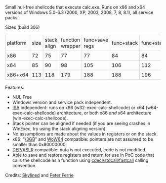 <p>Small nul-free shellcode that execute calc.exe. Runs on x86 and x64 versions of Windows 5.0-6.3 (2000, XP, 2003, 2008, 7, 8, 8.1), all service packs. </p><p>Sizes (build 306) <table class="wikitable"><tr><td style="border: 1px solid #ccc; padding: 5px;"> platform </td><td style="border: 1px solid #ccc; padding: 5px;"> size </td><td style="border: 1px solid #ccc; padding: 5px;"> stack align </td><td style="border: 1px solid #ccc; padding: 5px;"> function wrapper </td><td style="border: 1px solid #ccc; padding: 5px;"> func+save regs </td><td style="border: 1px solid #ccc; padding: 5px;"> func+stack </td><td style="border: 1px solid #ccc; padding: 5px;"> func+stack+regs </td></tr> <tr><td style="border: 1px solid #ccc; padding: 5px;"> x86 </td><td style="border: 1px solid #ccc; padding: 5px;"> 72 </td><td style="border: 1px solid #ccc; padding: 5px;"> 75 </td><td style="border: 1px solid #ccc; padding: 5px;"> 77 </td><td style="border: 1px solid #ccc; padding: 5px;"> 77 </td><td style="border: 1px solid #ccc; padding: 5px;"> 84 </td><td style="border: 1px solid #ccc; padding: 5px;"> 84 </td></tr> <tr><td style="border: 1px solid #ccc; padding: 5px;"> x64 </td><td style="border: 1px solid #ccc; padding: 5px;"> 85 </td><td style="border: 1px solid #ccc; padding: 5px;"> 90 </td><td style="border: 1px solid #ccc; padding: 5px;"> 98 </td><td style="border: 1px solid #ccc; padding: 5px;"> 105 </td><td style="border: 1px solid #ccc; padding: 5px;"> 106 </td><td style="border: 1px solid #ccc; padding: 5px;"> 112 </td></tr> <tr><td style="border: 1px solid #ccc; padding: 5px;"> x86+x64 </td><td style="border: 1px solid #ccc; padding: 5px;"> 113 </td><td style="border: 1px solid #ccc; padding: 5px;"> 118 </td><td style="border: 1px solid #ccc; padding: 5px;"> 179 </td><td style="border: 1px solid #ccc; padding: 5px;"> 188 </td><td style="border: 1px solid #ccc; padding: 5px;"> 188 </td><td style="border: 1px solid #ccc; padding: 5px;"> 196 </td></tr> </table></p><p>Features: <ul><li>NUL Free </li><li>Windows version and service pack independent. </li><li><a href="http://en.wikipedia.org/wiki/Instruction_set" rel="nofollow">ISA</a> independent: runs on x86 (w32-exec-calc-shellcode) or x64 (w64-exec-calc-shellcode) architecture, or both x86 <i>and</i> x64 architecture (win-exec-calc-shellcode). </li><li>Stack pointer can be aligned if needed (if you are seeing crashes in WinExec, try using the stack aligning version). </li><li>No assumptions are made about the values in registers or on the stack. </li><li>x86: &quot;<a href="http://en.wikipedia.org/wiki/3_GB_barrier" rel="nofollow">/3GB</a>&quot; and <a href="http://en.wikipedia.org/wiki/WoW64" rel="nofollow">WoW64</a> compatible: pointers are not assumed to be smaller than 0x80000000. </li><li><a href="http://en.wikipedia.org/wiki/Data_Execution_Prevention" rel="nofollow">DEP</a>/<a href="http://en.wikipedia.org/wiki/Address_space_layout_randomization" rel="nofollow">ASLR</a> compatible: data is not executed, code is not modified. </li><li>Able to save and restore registers and return for use in PoC code that calls the shellcode as a function using <a href="http://en.wikipedia.org/wiki/X86_calling_conventions" rel="nofollow">cdecl/stdcall/fastcall</a> calling convention. </li></ul></p><p>Credits: <a href="http://blog.skylined.nl/">Skylined</a> and <a href="http://pferrie.host22.com/">Peter Ferrie</a></p>
